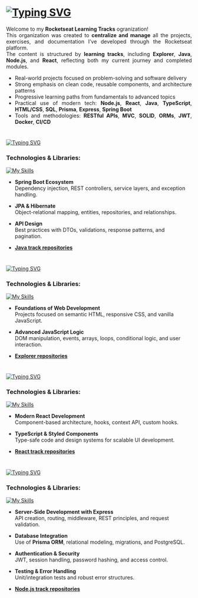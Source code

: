 # [![Typing SVG](https://readme-typing-svg.demolab.com?font=Fira+Code&weight=600&size=26&pause=1000&color=8552CD&random=false&width=800&lines=Rocketseat+Learning+Tracks)](https://git.io/typing-svg)

<div align="justify">

Welcome to my **Rocketseat Learning Tracks** ogranization!  
This organization was created to **centralize and manage** all the projects, exercises, and documentation I’ve developed through the Rocketseat platform.  
The content is structured by **learning tracks**, including **Explorer**, **Java**, **Node.js**, and **React**, reflecting both my current journey and completed modules.

- Real-world projects focused on problem-solving and software delivery
- Strong emphasis on clean code, reusable components, and architecture patterns
- Progressive learning paths from fundamentals to advanced topics
- Practical use of modern tech: **Node.js**, **React**, **Java**, **TypeScript**, **HTML/CSS**, **SQL**, **Prisma**, **Express**, **Spring Boot**
- Tools and methodologies: **RESTful APIs**, **MVC**, **SOLID**, **ORMs**, **JWT**, **Docker**, **CI/CD**

</div>

# 



[![Typing SVG](https://readme-typing-svg.demolab.com?font=Fira+Code&weight=600&size=22&pause=1000&color=8552CD&random=false&width=600&lines=Java+Track+%E2%96%BC)](https://git.io/typing-svg)

<div>

### Technologies & Libraries:
[![My Skills](https://skillicons.dev/icons?i=java,spring,hibernate)](https://skillicons.dev)

- **Spring Boot Ecosystem**  
  Dependency injection, REST controllers, service layers, and exception handling.

- **JPA & Hibernate**  
  Object-relational mapping, entities, repositories, and relationships.

- **API Design**  
  Best practices with DTOs, validations, response patterns, and pagination.

- **[Java track repositories](https://github.com/orgs/ROCKETSE4T/repositories?q=java)** 



</div>

#


[![Typing SVG](https://readme-typing-svg.demolab.com?font=Fira+Code&weight=600&size=22&pause=1000&color=8552CD&random=false&width=600&lines=Explorer+Track+%E2%96%BC)](https://git.io/typing-svg)

<div>

### Technologies & Libraries:
[![My Skills](https://skillicons.dev/icons?i=html,css,js,nodejs,react,expressjs,sqlite)](https://skillicons.dev)

- **Foundations of Web Development**  
  Projects focused on semantic HTML, responsive CSS, and vanilla JavaScript.

- **Advanced JavaScript Logic**  
  DOM manipulation, events, arrays, loops, conditional logic, and user interaction.

- **[Explorer repositories](https://github.com/orgs/ROCKETSE4T/repositories?q=Explorer)**

  

</div>

#

[![Typing SVG](https://readme-typing-svg.demolab.com?font=Fira+Code&weight=600&size=22&pause=1000&color=8552CD&random=false&width=600&lines=React+Track+%E2%96%BC)](https://git.io/typing-svg)

<div>

### Technologies & Libraries:
[![My Skills](https://skillicons.dev/icons?i=react,ts,styledcomponents,tailwind,nextjs)](https://skillicons.dev)

- **Modern React Development**  
  Component-based architecture, hooks, context API, custom hooks.

- **TypeScript & Styled Components**  
  Type-safe code and design systems for scalable UI development.

- **[React track repositories](https://github.com/orgs/ROCKETSE4T/repositories?q=react)**

</div>

#

[![Typing SVG](https://readme-typing-svg.demolab.com?font=Fira+Code&weight=600&size=22&pause=1000&color=8552CD&random=false&width=600&lines=Node.js+Track+%E2%96%BC)](https://git.io/typing-svg)

<div>

### Technologies & Libraries:
[![My Skills](https://skillicons.dev/icons?i=nodejs,express,prisma,postgres)](https://skillicons.dev)

- **Server-Side Development with Express**  
  API creation, routing, middleware, REST principles, and request validation.

- **Database Integration**  
  Use of **Prisma ORM**, relational modeling, migrations, and PostgreSQL.

- **Authentication & Security**  
  JWT, session handling, password hashing, and access control.

- **Testing & Error Handling**  
  Unit/integration tests and robust error structures.

- **[Node.js track repositories](https://github.com/orgs/ROCKETSE4T/repositories?q=node)**


</div>





